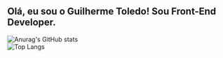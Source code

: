 ## Olá, eu sou o Guilherme Toledo! Sou Front-End Developer.
 ![Anurag's GitHub stats](https://readme-stats-omega-eight.vercel.app/api?username=guitoledo&show_icons=true&theme=transparent)
 <br>
 ![Top Langs](https://readme-stats-omega-eight.vercel.app/api/top-langs/?username=guitoledo\&layout=compact)





